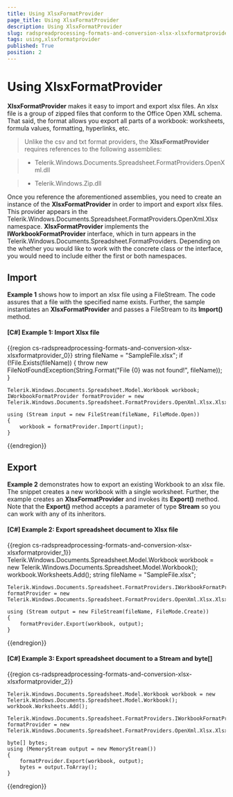 ```yaml
---
title: Using XlsxFormatProvider
page_title: Using XlsxFormatProvider
description: Using XlsxFormatProvider
slug: radspreadprocessing-formats-and-conversion-xlsx-xlsxformatprovider
tags: using,xlsxformatprovider
published: True
position: 2
---
```


# Using XlsxFormatProvider



__XlsxFormatProvider__ makes it easy to import and export xlsx files. An xlsx file is a group of zipped files that conform to the Office Open XML schema. That said, the format allows you export all parts of a workbook: worksheets, formula values, formatting, hyperlinks, etc.
      

>Unlike the csv and txt format providers, the __XlsxFormatProvider__ requires references to the following assemblies:
        

>* Telerik.Windows.Documents.Spreadsheet.FormatProviders.OpenXml.dll
            

>* Telerik.Windows.Zip.dll
            

Once you reference the aforementioned assemblies, you need to create an instance of the __XlsxFormatProvider__ in order to import and export xlsx files. This provider appears in the Telerik.Windows.Documents.Spreadsheet.FormatProviders.OpenXml.Xlsx namespace. __XlsxFormatProvider__ implements the __IWorkbookFormatProvider__ interface, which in turn appears in the Telerik.Windows.Documents.Spreadsheet.FormatProviders. Depending on the whether you would like to work with the concrete class or the interface, you would need to include either the first or both namespaces.
      

## Import

__Example 1__ shows how to import an xlsx file using a FileStream. The code assures that a file with the specified name exists. Further, the sample instantiates an __XlsxFormatProvider__ and passes a FileStream to its __Import()__ method.
        

#### __[C#] Example 1: Import Xlsx file__

{{region cs-radspreadprocessing-formats-and-conversion-xlsx-xlsxformatprovider_0}}
	string fileName = "SampleFile.xlsx";
	if (!File.Exists(fileName))
	{
	    throw new FileNotFoundException(String.Format("File {0} was not found!", fileName));
	}
	
	Telerik.Windows.Documents.Spreadsheet.Model.Workbook workbook;
	IWorkbookFormatProvider formatProvider = new Telerik.Windows.Documents.Spreadsheet.FormatProviders.OpenXml.Xlsx.XlsxFormatProvider();
	
	using (Stream input = new FileStream(fileName, FileMode.Open))
	{
	    workbook = formatProvider.Import(input);
	}
{{endregion}}



## Export

__Example 2__ demonstrates how to export an existing Workbook to an xlsx file. The snippet creates a new workbook with a single worksheet. Further, the example creates an __XlsxFormatProvider__ and invokes its __Export()__ method. Note that the __Export()__ method accepts a parameter of type __Stream__ so you can work with any of its inheritors.
        

#### __[C#] Example 2: Export spreadsheet document to Xlsx file__

{{region cs-radspreadprocessing-formats-and-conversion-xlsx-xlsxformatprovider_1}}
	Telerik.Windows.Documents.Spreadsheet.Model.Workbook workbook = new Telerik.Windows.Documents.Spreadsheet.Model.Workbook();
	workbook.Worksheets.Add();
	string fileName = "SampleFile.xlsx";
	
	Telerik.Windows.Documents.Spreadsheet.FormatProviders.IWorkbookFormatProvider formatProvider = new Telerik.Windows.Documents.Spreadsheet.FormatProviders.OpenXml.Xlsx.XlsxFormatProvider();
	
	using (Stream output = new FileStream(fileName, FileMode.Create))
	{
	    formatProvider.Export(workbook, output);
	}
{{endregion}}


#### __[C#] Example 3: Export spreadsheet document to a Stream and byte[]__

{{region cs-radspreadprocessing-formats-and-conversion-xlsx-xlsxformatprovider_2}}

    Telerik.Windows.Documents.Spreadsheet.Model.Workbook workbook = new Telerik.Windows.Documents.Spreadsheet.Model.Workbook();
    workbook.Worksheets.Add();
    
    Telerik.Windows.Documents.Spreadsheet.FormatProviders.IWorkbookFormatProvider formatProvider = new Telerik.Windows.Documents.Spreadsheet.FormatProviders.OpenXml.Xlsx.XlsxFormatProvider();
    
    byte[] bytes;
    using (MemoryStream output = new MemoryStream())
    {
        formatProvider.Export(workbook, output);
        bytes = output.ToArray();
    }
{{endregion}}
